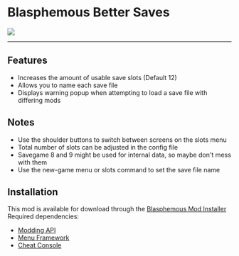 # Blasphemous Better Saves

<img src="https://img.shields.io/github/downloads/BrandenEK/Blasphemous.BetterSaves/total?color=39B7C6&style=for-the-badge">

---

## Features
- Increases the amount of usable save slots (Default 12)
- Allows you to name each save file
- Displays warning popup when attempting to load a save file with differing mods

## Notes
- Use the shoulder buttons to switch between screens on the slots menu
- Total number of slots can be adjusted in the config file
- Savegame 8 and 9 might be used for internal data, so maybe don't mess with them
- Use the new-game menu or slots command to set the save file name

## Installation
This mod is available for download through the [Blasphemous Mod Installer](https://github.com/BrandenEK/Blasphemous.Modding.Installer) <br>
Required dependencies:
- [Modding API](https://github.com/BrandenEK/Blasphemous.ModdingAPI)
- [Menu Framework](https://github.com/BrandenEK/Blasphemous.Framework.Menus)
- [Cheat Console](https://github.com/BrandenEK/Blasphemous.CheatConsole)
